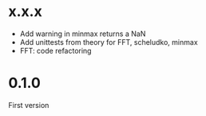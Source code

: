 
# x.x.x

* Add warning in minmax returns a NaN
* Add unittests from theory for FFT, scheludko, minmax
* FFT: code refactoring


# 0.1.0

First version
